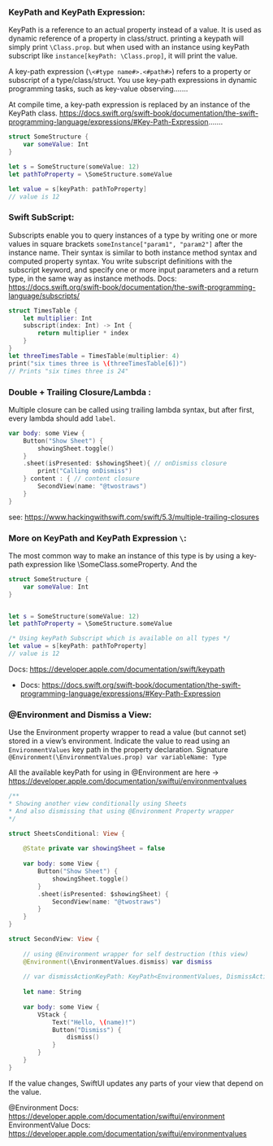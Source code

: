 ### KeyPath and KeyPath Expression:
KeyPath is a reference to an actual property instead of a value. It is used as dynamic reference of a property in class/struct. printing a keypath will simply print `\Class.prop`. but when used with an instance using keyPath subscript like `instance[keyPath: \Class.prop]`, it will print the value.

A key-path expression (`\<#type name#>.<#path#>`) refers to a property or subscript of a type/class/struct. You use key-path expressions in dynamic programming tasks, such as key-value observing.......

At compile time, a key-path expression is replaced by an instance of the KeyPath class.
https://docs.swift.org/swift-book/documentation/the-swift-programming-language/expressions/#Key-Path-Expression.......
```swift
struct SomeStructure {
    var someValue: Int
}

let s = SomeStructure(someValue: 12)
let pathToProperty = \SomeStructure.someValue

let value = s[keyPath: pathToProperty]
// value is 12
```
### Swift SubScript:
Subscripts enable you to query instances of a type by writing one or more values in square brackets `someInstance["param1", "param2"]` after the instance name. Their syntax is similar to both instance method syntax and computed property syntax. You write subscript definitions with the subscript keyword, and specify one or more input parameters and a return type, in the same way as instance methods. 
Docs: https://docs.swift.org/swift-book/documentation/the-swift-programming-language/subscripts/
```swift
struct TimesTable {
    let multiplier: Int
    subscript(index: Int) -> Int {
        return multiplier * index
    }
}
let threeTimesTable = TimesTable(multiplier: 4)
print("six times three is \(threeTimesTable[6])")
// Prints "six times three is 24"
```
### Double + Trailing Closure/Lambda :
Multiple closure can be called using trailing lambda syntax, but after first, every lambda should add `label`.
```swift
var body: some View {
    Button("Show Sheet") {
        showingSheet.toggle()
    }
    .sheet(isPresented: $showingSheet){ // onDismiss closure
        print("Calling onDismiss")
    } content : { // content closure
        SecondView(name: "@twostraws")
    }
}
```

see: https://www.hackingwithswift.com/swift/5.3/multiple-trailing-closures


### More on KeyPath and KeyPath Expression `\`:
The most common way to make an instance of this type is by using a key-path expression like \SomeClass.someProperty. And the 

```swift
struct SomeStructure {
    var someValue: Int
}


let s = SomeStructure(someValue: 12)
let pathToProperty = \SomeStructure.someValue

/* Using keyPath Subscript which is available on all types */
let value = s[keyPath: pathToProperty]
// value is 12
```

Docs: https://developer.apple.com/documentation/swift/keypath
* Docs: https://docs.swift.org/swift-book/documentation/the-swift-programming-language/expressions/#Key-Path-Expression


### @Environment and Dismiss a View:
Use the Environment property wrapper to read a value (but cannot set) stored in a view’s environment. Indicate the value to read using an `EnvironmentValues` key path in the property declaration. Signature `@Environment(\EnvironmentValues.prop) var variableName: Type`

All the available keyPath for using in @Environment are here -> https://developer.apple.com/documentation/swiftui/environmentvalues

```swift
/**
* Showing another view conditionally using Sheets
* And also dismissing that using @Environment Property wrapper
*/

struct SheetsConditional: View {
    
    @State private var showingSheet = false
    
    var body: some View {
        Button("Show Sheet") {
            showingSheet.toggle()
        }
        .sheet(isPresented: $showingSheet) {
            SecondView(name: "@twostraws")
        }
    }
}

struct SecondView: View {
    
    // using @Environment wrapper for self destruction (this view)
    @Environment(\EnvironmentValues.dismiss) var dismiss
    
    // var dismissActionKeyPath: KeyPath<EnvironmentValues, DismissAction> = \EnvironmentValues.dismiss
    
    let name: String
    
    var body: some View {
        VStack {
            Text("Hello, \(name)!")
            Button("Dismiss") {
                dismiss()
            }
        }
    }
}
```
If the value changes, SwiftUI updates any parts of your view that depend on the value. 

@Environment Docs: https://developer.apple.com/documentation/swiftui/environment
EnvironmentValue Docs: https://developer.apple.com/documentation/swiftui/environmentvalues